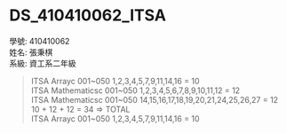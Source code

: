 ﻿# DS_410410062_ITSA  
學號: 410410062  
姓名: 張秉棋  
系級: 資工系二年級  
> ITSA    Arrayc 001~050     1,2,3,4,5,7,9,11,14,16 = 10  
> ITSA Mathematicsc 001~050  1,2,3,4,5,6,7,8,9,10,11,12 = 12  
> ITSA Mathematicsc 001~050  14,15,16,17,18,19,20,21,24,25,26,27 = 12  
> 10 + 12 + 12 = 34 => TOTAL  
> ITSA    Arrayc 001~050     1,2,3,4,5,7,9,11,14,16 = 10  

